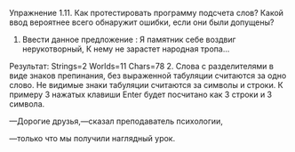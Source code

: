 Упражнение 1.11. Как протестировать программу подсчета слов? Какой ввод вероятнее всего обнаружит ошибки, если они были допущены?
1. Ввести данное предложение : 
Я памятник себе воздвиг нерукотворный, 
К нему не зарастет народная тропа... 

Результат: Strings=2  Worlds=11  Chars=78
2. Слова с разделителями в виде знаков препинания, без выраженной табуляции считаются за одно слово. Не видимые знаки табуляции считаются за символы и строки. К примеру 3 нажатых клавиши Enter будет посчитано как 3 строки и 3 символа. 

—Дорогие друзья,—сказал преподаватель психологии,

—только что мы получили наглядный урок.


